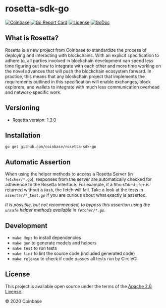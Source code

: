 # rosetta-sdk-go

[![Coinbase](https://circleci.com/gh/coinbase/rosetta-sdk-go/tree/master.svg?style=shield)](https://circleci.com/gh/coinbase/rosetta-sdk-go/tree/master)
[![Go Report Card](https://goreportcard.com/badge/github.com/coinbase/rosetta-sdk-go)](https://goreportcard.com/report/github.com/coinbase/rosetta-sdk-go)
[![License](https://img.shields.io/github/license/coinbase/rosetta-sdk-go.svg)](https://github.com/coinbase/rosetta-sdk-go/blob/master/LICENSE.txt)
[![GoDoc](https://img.shields.io/badge/go.dev-reference-007d9c?logo=go&logoColor=white&style=shield)](https://pkg.go.dev/github.com/coinbase/rosetta-sdk-go@v0.0.3?tab=overview)

## What is Rosetta?
Rosetta is a new project from Coinbase to standardize the process
of deploying and interacting with blockchains. With an explicit
specification to adhere to, all parties involved in blockchain
development can spend less time figuring out how to integrate
with each other and more time working on the novel advances that
will push the blockchain ecosystem forward. In practice, this means
that any blockchain project that implements the requirements outlined
in this specification will enable exchanges, block explorers,
and wallets to integrate with much less communication overhead
and network-specific work.

## Versioning
- Rosetta version: 1.3.0

## Installation

```shell
go get github.com/coinbase/rosetta-sdk-go
```

## Automatic Assertion
When using the helper methods to access a Rosetta Server (in `fetcher/*.go`),
responses from the server are automatically checked for adherence to
the Rosetta Interface. For example, if a `BlockIdentifer` is returned without a
`Hash`, the fetch will fail. Take a look at the tests in `asserter/*_test.go`
if you are curious about what exactly is asserted.

_It is possible, but not recommended, to bypass this assertion using the
`unsafe` helper methods available in `fetcher/*.go`._

## Development
* `make deps` to install dependencies
* `make gen` to generate models and helpers
* `make test` to run tests
* `make lint` to lint the source code (included generated code)
* `make release` to check if code passes all tests run by CircleCI

## License
This project is available open source under the terms of the [Apache 2.0 License](https://opensource.org/licenses/Apache-2.0).

© 2020 Coinbase
